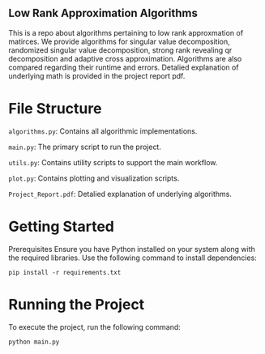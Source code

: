 ## Low Rank Approximation Algorithms
This is a repo about algorithms pertaining to low rank approxmation of matirces. We provide algorithms for singular value decomposition, randomized singular value decomposition, strong rank revealing qr decomposition and adaptive cross approximation. Algorithms are also compared regarding their runtime and errors. Detalied explanation of underlying math is provided in the project report pdf.

# File Structure

`algorithms.py`: Contains all algorithmic implementations.

`main.py`: The primary script to run the project.

`utils.py`: Contains utility scripts to support the main workflow.

`plot.py`: Contains plotting and visualization scripts.

`Project_Report.pdf`: Detalied explanation of underlying algorithms.

# Getting Started

Prerequisites
Ensure you have Python installed on your system along with the required libraries. Use the following command to install dependencies:
```
pip install -r requirements.txt
```

# Running the Project
To execute the project, run the following command:
```
python main.py
```